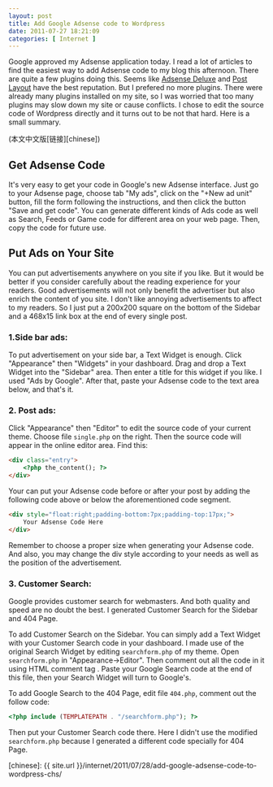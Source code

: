 ```yaml
--- 
layout: post
title: Add Google Adsense code to Wordpress
date: 2011-07-27 18:21:09
categories: [ Internet ]
---
```


Google approved my Adsense application today. I read a lot of articles to find the easiest way to add Adsense code to my blog this afternoon.
There are quite a few plugins doing this. Seems like [Adsense Deluxe][adsense-deluxe] and [Post Layout][post-layout] have the best reputation.
But I prefered no more plugins. There were already many plugins installed on my site, so I was worried that too many plugins may slow down my site or cause conflicts.
I chose to edit the source code of Wordpress directly and it turns out to be not that hard. Here is a small summary.

<!-- more -->

(本文中文版[链接][chinese])

## Get Adsense Code

It's very easy to get your code in Google's new Adsense interface. Just go to your Adsense page, choose tab "My ads", click on the "+New ad unit" button,
fill the form following the instructions, and then click the button "Save and get code".
You can generate different kinds of Ads code as well as Search, Feeds or Game code for different area on your web page. Then, copy the code for future use.

## Put Ads on Your Site

You can put advertisements anywhere on you site if you like. But it would be better if you consider carefully about the reading experience for your readers.
Good advertisements will not only benefit the advertiser but also enrich the content of you site. I don't like annoying advertisements to affect to my readers.
So I just put a 200x200 square on the bottom of the Sidebar and a 468x15 link box at the end of every single post.

### 1.Side bar ads:

To put advertisement on your side bar, a Text Widget is enough. Click "Appearance" then "Widgets" in your dashboard. Drag and drop a Text Widget into the "Sidebar" area.
Then enter a title for this widget if you like. I used "Ads by Google". After that, paste your Adsense code to the text area below, and that's it.

### 2. Post ads:

Click "Appearance" then "Editor" to edit the source code of your current theme. Choose file `single.php` on the right.
Then the source code will appear in the online editor area. Find this:

``` html
<div class="entry">
    <?php the_content(); ?>
</div>
```

Your can put your Adsense code before or after your post by adding the following code above or below the aforementioned code segment.

``` html
<div style="float:right;padding-bottom:7px;padding-top:17px;">
    Your Adsense Code Here
</div>
```

Remember to choose a proper size when generating your Adsense code.
And also, you may change the div style according to your needs as well as the position of the advertisement.

### 3. Customer Search:

Google provides customer search for webmasters. And both quality and speed are no doubt the best. I generated Customer Search for the Sidebar and 404 Page.

To add Customer Search on the Sidebar. You can simply add a Text Widget with your Customer Search code in your dashboard.
I made use of the original Search Widget by editing `searchform.php` of my theme. Open `searchform.php` in "Appearance->Editor".
Then comment out all the code in it using HTML comment tag <!-- and -->. Paste your Google Search code at the end of this file, then your Search Widget will turn to Google's.

To add Google Search to the 404 Page, edit file `404.php`, comment out the follow code:

``` php
<?php include (TEMPLATEPATH . "/searchform.php"); ?>
```

Then put your Customer Search code there. Here I didn't use the modified `searchform.php` because I generated a different code specially for 404 Page.

[adsense-deluxe]:       http://www.acmetech.com/blog/2005/07/26/adsense-deluxe-wordpress-plugin/
[post-layout]:          http://www.satollo.net/plugins/post-layout
[chinese]:              {{ site.url }}/internet/2011/07/28/add-google-adsense-code-to-wordpress-chs/
